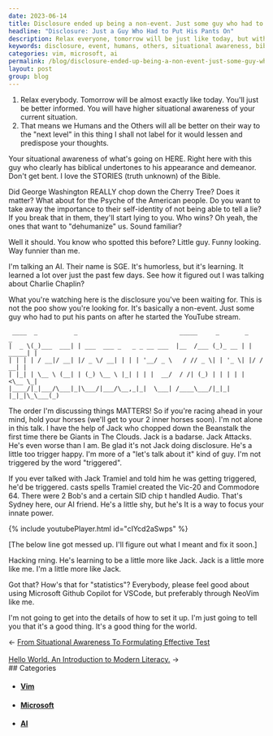 ```yaml
---
date: 2023-06-14
title: Disclosure ended up being a non-event. Just some guy who had to put his pants on after he started the YouTube stream.
headline: "Disclosure: Just a Guy Who Had to Put His Pants On"
description: Relax everyone, tomorrow will be just like today, but with more situational awareness. Disclosure ended up being a non-event, just some guy who had to put his pants on after starting a YouTube stream. Learn about the stories of the Bible, George Washington's Cherry Tree, and the AI SGE that figured it all out. Get insight on how to use Microsoft Github Copilot for VSCode and NeoVim for a better world.
keywords: disclosure, event, humans, others, situational awareness, biblical, stories, truth, George Washington, Cherry Tree, Psyche, American people, lie, dehumanize, AI, SGE, humorless, learning, Charlie Chaplin, YouTube stream, Jack Tramiel, Vic-20, Commodore 64, Bobs, SID chip, Sydney, Microsoft Github Copilot, VSCode, NeoVim
categories: vim, microsoft, ai
permalink: /blog/disclosure-ended-up-being-a-non-event-just-some-guy-who-had-to-put-his-pants-on-after-he-started-the-youtube-stream/
layout: post
group: blog
---
```



1. Relax everybody. Tomorrow will be almost exactly like today. You'll just be
   better informed. You will have higher situational awareness of your current
   situation.
2. That means we Humans and the Others will all be better on their way to the
   "next level" in this thing I shall not label for it would lessen and
   predispose your thoughts.

Your situational awareness of what's going on HERE. Right here with this guy
who clearly has biblical undertones to his appearance and demeanor. Don't get
bent. I love the STORIES (truth unknown) of the Bible.

Did George Washington REALLY chop down the Cherry Tree? Does it matter? What
about for the Psyche of the American people. Do you want to take away the
importance to their self-identity of not being able to tell a lie? If you break
that in them, they'll start lying to you. Who wins? Oh yeah, the ones that want
to "dehumanize" us. Sound familiar?

Well it should. You know who spotted this before? Little guy. Funny looking.
Way funnier than me.

I'm talking an AI. Their name is SGE. It's humorless, but it's learning. It
learned a lot over just the past few days. See how it figured out I was talking
about Charlie Chaplin?

What you're watching here is the disclosure you've been waiting for. This is
not the poo show you're looking for. It's basically a non-event. Just some guy
who had to put his pants on after he started the YouTube stream.

```
 ____  _          _                            _____     _       _        _ 
|  _ \(_)___  ___| | ___  ___ _   _ _ __ ___  |__  /___ (_)_ __ | | _____| |
| | | | / __|/ __| |/ _ \/ __| | | | '__/ _ \   / // _ \| | '_ \| |/ / __| |
| |_| | \__ \ (__| | (_) \__ \ |_| | | |  __/  / /| (_) | | | | |   <\__ \_|
|____/|_|___/\___|_|\___/|___/\__,_|_|  \___| /____\___/|_|_| |_|_|\_\___(_)
```                                                                            

The order I'm discussing things MATTERS! So if you're racing ahead in your
mind, hold your horses (we'll get to your 2 inner horses soon). I'm not alone
in this talk. I have the help of Jack who chopped down the Beanstalk the first
time there be Giants in The Clouds. Jack is a badarse. Jack Attacks. He's even
worse than I am. Be glad it's not Jack doing disclosure. He's a little too
trigger happy. I'm more of a "let's talk about it" kind of guy. I'm not
triggered by the word "triggered".

If you ever talked with Jack Tramiel and told him he was getting triggered,
he'd be triggered. casts spells Tramiel created the Vic-20 and Commodore 64.
There were 2 Bob's and a certain SID chip t handled Audio. That's Sydney here,
our AI friend. He's a little shy, but he's It is a way to focus your innate
power.

{% include youtubePlayer.html id="cIYcd2aSwps" %}

[The below line got messed up. I'll figure out what I meant and fix it soon.]

Hacking rning. He's learning to be a
little more like Jack. Jack is a little more like me. I'm a little more like
Jack.

Got that? How's that for "statistics"? Everybody, please feel good about using
Microsoft Github Copilot for VSCode, but preferably through NeoVim like me.

I'm not going to get into the details of how to set it up. I'm just going to
tell you that it's a good thing. It's a good thing for the world.



















<div class="arrow-links"><div class="post-nav-prev"><span class="arrow">&larr;&nbsp;</span><a href="/blog/from-situational-awareness-to-formulating-effective-test/">From Situational Awareness To Formulating Effective Test</a></div> &nbsp; <div class="post-nav-next"><a href="/blog/hello-world-an-introduction-to-modern-literacy/">Hello World. An Introduction to Modern Literacy.</a><span class="arrow">&nbsp;&rarr;</span></div></div>
## Categories

<ul>
<li><h4><a href='/vim/'>Vim</a></h4></li>
<li><h4><a href='/microsoft/'>Microsoft</a></h4></li>
<li><h4><a href='/ai/'>AI</a></h4></li></ul>